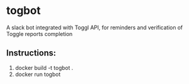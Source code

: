 # togbot
A slack bot integrated with Toggl API, for reminders and verification of Toggle reports completion

## Instructions:
1. docker build -t togbot .
2. docker run togbot
